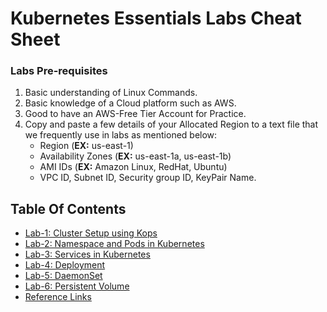 # Kubernetes Essentials Labs Cheat Sheet

### Labs Pre-requisites
1. Basic understanding of Linux Commands.
2. Basic knowledge of a Cloud platform such as AWS.
3. Good to have an AWS-Free Tier Account for Practice.
4. Copy and paste a few details of your Allocated Region to a text file that we frequently use in labs as mentioned below:
     - Region (**EX:** us-east-1)
     - Availability Zones (**EX:** us-east-1a, us-east-1b)
     - AMI IDs (**EX:** Amazon Linux, RedHat, Ubuntu)
     - VPC ID, Subnet ID, Security group ID, KeyPair Name.

## Table Of Contents
* [Lab-1: Cluster Setup using Kops](https://github.com/Mehar-Nafis/Kubernetes-Essentials/blob/main/Cluster%20Setup%20using%20Kops.md)
* [Lab-2: Namespace and Pods in Kubernetes](https://github.com/Mehar-Nafis/KubernetesEssentials/blob/main/Namespace%20and%20Pods%20in%20Kubernetes.md)
* [Lab-3: Services in Kubernetes](https://github.com/Mehar-Nafis/Kubernetes-Essentials/blob/main/Services%20in%20Kubernetes.md)
* [Lab-4: Deployment](https://github.com/Mehar-Nafis/Kubernetes-Essentials/blob/main/Deployment.md)
* [Lab-5: DaemonSet](https://github.com/Mehar-Nafis/Kubernetes-Essentials/blob/main/DaemonSet.md)
* [Lab-6: Persistent Volume](https://github.com/Mehar-Nafis/Kubernetes-Essentials/blob/main/Persistent%20Volume.md)
* [Reference Links](https://github.com/Mehar-Nafis/KubernetesEssentials/blob/main/Reference%20Links.md)

